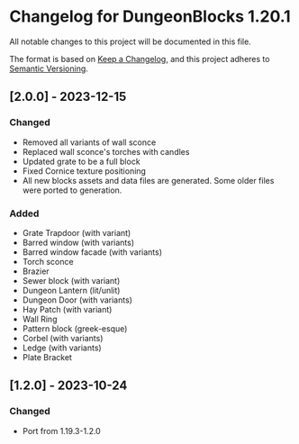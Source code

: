# Changelog for DungeonBlocks 1.20.1

All notable changes to this project will be documented in this file.

The format is based on [Keep a Changelog](https://keepachangelog.com/en/1.0.0/),
and this project adheres to [Semantic Versioning](https://semver.org/spec/v2.0.0.html).

## [2.0.0] - 2023-12-15

### Changed

- Removed all variants of wall sconce
- Replaced wall sconce's torches with candles
- Updated grate to be a full block
- Fixed Cornice texture positioning
- All new blocks assets and data files are generated. Some older files were ported to generation.

### Added

- Grate Trapdoor (with variant)
- Barred window (with variants)
- Barred window facade (with variants)
- Torch sconce
- Brazier
- Sewer block (with variant)
- Dungeon Lantern (lit/unlit)
- Dungeon Door (with variants)
- Hay Patch (with variant)
- Wall Ring
- Pattern block (greek-esque)
- Corbel (with variants)
- Ledge (with variants)
- Plate Bracket

## [1.2.0] - 2023-10-24

### Changed

- Port from 1.19.3-1.2.0